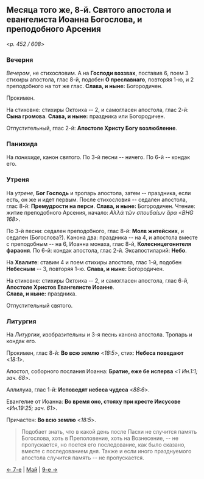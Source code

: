 
## Месяца того же, 8-й. Святого апостола и евангелиста Иоанна Богослова, и преподобного Арсения

<*p. 452 / 608*>

### Вечерня

*Вечером*, не стихословим. А на **Господи воззвах**, поставив 6, поем 3 стихиры апостола, глас 8-й, 
подобен **О преславнаго**, повторяя 1-ю, и 2 преподобного на тот же глас. **Слава, и ныне:** Богородичен.  

Прокимен. 

На стиховне: стихиры Октоиха -- 2, и самогласен апостола, глас 2-й: **Сына громова**. 
**Слава, и ныне:** праздника или Богородичен.  

Отпустительный, глас 2-й: **Апостоле Христу Богу возлюбленне**. 

### Панихида

На *панихиде*, канон святого. 
По 3-й песни -- ничего. По 6-й -- кондак его. 

### Утреня

На *утрене*, **Бог Господь** и тропарь апостола, затем -- праздника, если есть, он же и идет первым.
После стихословия -- седален апостола, глас 8-й: **Премудрости на перси**. **Слава, и ныне:** Богородичен. 
Чтение: житие преподобного Арсения, начало: *̓Αλλὰ τῶν σπουδαίων ἄρα* <*BHG 168*>. 

По 3-й песни: седален преподобного, глас 8-й: **Молв житейских**, и седален (Богослова?).
Канона два: праздника -- на 4, и апостола вместе с преподобным -- на 6, Иоанна монаха, глас 8-й, 
**Колесницегонителя фараоня**. 
По 6-й: кондак апостола, глас 2-й. 
Эксапостиларий: **Небо**. 

На **Хвалите**: ставим 4 и поем стихиры апостола, глас 1-й, подобен **Небесным** -- 3, повторяя 1-ю. 
**Слава, и ныне:** Богородичен. 

На стиховне: стихиры Октоиха -- 2, и самогласен апостола, глас 6-й, **Апостоле Христов Евангелисте Иоанне**.  
**Слава, и ныне:** праздника. 

Отпустительный святого.  

### Литургия

На *Литургии*, изобразительны и 3-я песнь канона апостола. Тропарь и кондак его. 

Прокимен, глас 8-й: **Во всю землю** <*18:5*>, стих: **Небеса поведают** <*18:1*>.
 
Апостол, соборного послания Иоанна: **Братие, еже бе исперва** <*1 Ин.1:1; зач. 68*>. 

Аллилуиа, глас 1-й: **Исповедят небеса чудеса** <*88:6*>. 
 
Евангелие от Иоанна: **Во время оно, стояху при кресте Иисусове** <*Ин.19:25; зач. 61*>.  
 
Причастен: **Во всю землю** <*18:5*>. 

> Подобает знать, что в какой день после Пасхи не случится память Богослова, хоть в Преполовение, 
> хоть на Вознесение, -- не пропускается, но поется его последование, как было сказано, вместе 
> с последованием дня. Также и если иного празднуемого апостола случится память -- не пропускается.

[← 7-е](05_07_EUR.ru.md) | [Май](README.md#8-й) | [9-е →](05_09_EUR.ru.md)
